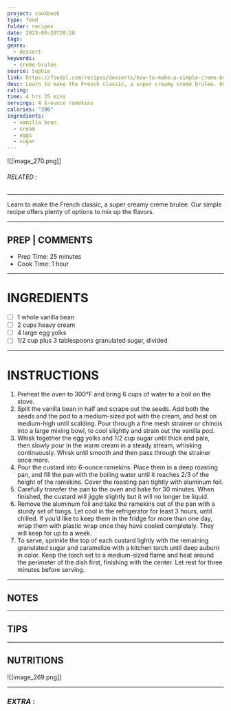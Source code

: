 ```yaml
---
project: cookbook
type: food
folder: recipes
date: 2023-09-20T20:28
tags: 
genre:
  - dessert
keywords:
  - creme-brulee
source: Sophie
link: https://foodal.com/recipes/desserts/how-to-make-a-simple-creme-brulee/
desc: Learn to make the French classic, a super creamy creme brulee. Our simple recipe offers plenty of options to mix up the flavors.
rating: 
time: 4 hrs 25 mins
servings: 4 6-ounce ramekins
calories: "396"
ingredients:
  - vanilla bean
  - cream
  - eggs
  - sugar
---
```


![[image_270.png]]
###### *RELATED* : 
---
Learn to make the French classic, a super creamy creme brulee. Our simple recipe offers plenty of options to mix up the flavors.

---
## PREP | COMMENTS

- Prep Time: 25 minutes
- Cook Time: 1 hour

---
# INGREDIENTS

- [ ] 1 whole vanilla bean
- [ ] 2 cups heavy cream
- [ ] 4 large egg yolks
- [ ] 1/2 cup plus 3 tablespoons granulated sugar, divided

---
# INSTRUCTIONS

1. Preheat the oven to 300°F and bring 6 cups of water to a boil on the stove.
2. Split the vanilla bean in half and scrape out the seeds. Add both the seeds and the pod to a medium-sized pot with the cream, and heat on medium-high until scalding. Pour through a fine mesh strainer or chinois into a large mixing bowl, to cool slightly and strain out the vanilla pod.
3. Whisk together the egg yolks and 1/2 cup sugar until thick and pale, then slowly pour in the warm cream in a steady stream, whisking continuously. Whisk until smooth and then pass through the strainer once more.
4. Pour the custard into 6-ounce ramekins. Place them in a deep roasting pan, and fill the pan with the boiling water until it reaches 2/3 of the height of the ramekins. Cover the roasting pan tightly with aluminum foil.
5. Carefully transfer the pan to the oven and bake for 30 minutes. When finished, the custard will jiggle slightly but it will no longer be liquid.
6. Remove the aluminum foil and take the ramekins out of the pan with a sturdy set of tongs. Let cool in the refrigerator for least 3 hours, until chilled. If you’d like to keep them in the fridge for more than one day, wrap them with plastic wrap once they have cooled completely. They will keep for up to a week.
7. To serve, sprinkle the top of each custard lightly with the remaining granulated sugar and caramelize with a kitchen torch until deep auburn in color. Keep the torch set to a medium-sized flame and heat around the perimeter of the dish first, finishing with the center. Let rest for three minutes before serving.

---
## NOTES



---
## TIPS



---
## NUTRITIONS

![[image_269.png]]

---
### *EXTRA* :



